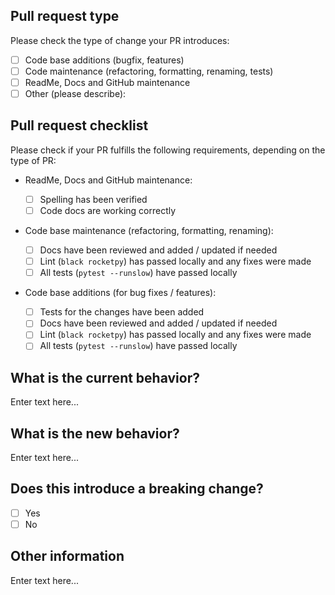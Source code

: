 <!-- You are awesome! Your contribution to RocketPy is fundamental in our endeavour to create the next generation solution for rocketry trajectory simulation! -->

<!-- You may use this template to describe your Pull Request. But if you believe there is a better way to express yourself, don't hesitate! -->

## Pull request type

Please check the type of change your PR introduces:

- [ ] Code base additions (bugfix, features)
- [ ] Code maintenance (refactoring, formatting, renaming, tests)
- [ ] ReadMe, Docs and GitHub maintenance
- [ ] Other (please describe):

## Pull request checklist

Please check if your PR fulfills the following requirements, depending on the type of PR:

- ReadMe, Docs and GitHub maintenance:

  - [ ] Spelling has been verified
  - [ ] Code docs are working correctly 

- Code base maintenance (refactoring, formatting, renaming):

  - [ ] Docs have been reviewed and added / updated if needed
  - [ ] Lint (`black rocketpy`) has passed locally and any fixes were made
  - [ ] All tests (`pytest --runslow`) have passed locally

- Code base additions (for bug fixes / features):

  - [ ] Tests for the changes have been added
  - [ ] Docs have been reviewed and added / updated if needed
  - [ ] Lint (`black rocketpy`) has passed locally and any fixes were made
  - [ ] All tests (`pytest --runslow`) have passed locally

## What is the current behavior?
<!-- Please describe the current behavior that you are modifying, or link to a relevant issue. -->

Enter text here...

## What is the new behavior?
<!-- Please describe the behavior or changes that are being added by this PR. -->

Enter text here...

## Does this introduce a breaking change?
<!-- If this introduces a breaking change, please describe the impact and migration path for existing applications below. -->

- [ ] Yes
- [ ] No

## Other information
<!-- Any other information that is important to this PR such as screenshots of how the component looks before and after the change. -->

Enter text here...